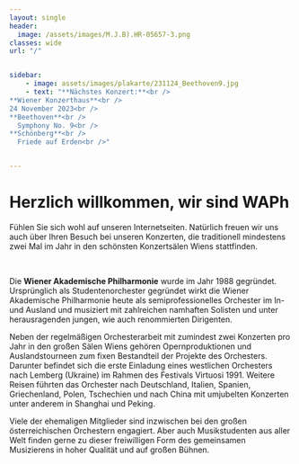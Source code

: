 ```yaml
---
layout: single
header:
  image: /assets/images/M.J.B).HR-05657-3.png
classes: wide
url: "/"


sidebar:
    - image: assets/images/plakarte/231124_Beethoven9.jpg
    - text: "**Nächstes Konzert:**<br />
**Wiener Konzerthaus**<br />
24 November 2023<br />
**Beethoven**<br /> 
  Symphony No. 9<br />
**Schönberg**<br />
  Friede auf Erden<br />"


---
```

# Herzlich willkommen, wir sind WAPh 

Fühlen Sie sich wohl auf unseren Internetseiten. Natürlich freuen wir uns auch über Ihren Besuch bei unseren Konzerten, die traditionell mindestens zwei Mal im Jahr in den schönsten Konzertsälen Wiens stattfinden.



<br />
 
Die **Wiener Akademische Philharmonie** wurde im Jahr 1988 gegründet. Ursprünglich als Studentenorchester gegründet wirkt die Wiener Akademische Philharmonie heute als semiprofessionelles Orchester im In- und Ausland und musiziert mit zahlreichen namhaften Solisten und unter herausragenden jungen, wie auch renommierten Dirigenten.

Neben der regelmäßigen Orchesterarbeit mit zumindest zwei Konzerten pro Jahr in den großen Sälen Wiens gehören Opernproduktionen und Auslandstourneen zum fixen Bestandteil der Projekte des Orchesters. Darunter befindet sich die erste Einladung eines westlichen Orchesters nach Lemberg (Ukraine) im Rahmen des Festivals Virtuosi 1991. Weitere Reisen führten das Orchester nach Deutschland, Italien, Spanien, Griechenland, Polen, Tschechien und nach China mit umjubelten Konzerten unter anderem in Shanghai und Peking.

Viele der ehemaligen Mitglieder sind inzwischen bei den großen österreichischen Orchestern engagiert. Aber auch Musikstudenten aus aller Welt finden gerne zu dieser freiwilligen Form des gemeinsamen Musizierens in hoher Qualität und auf großen Bühnen.